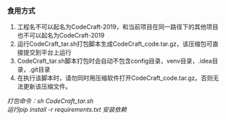 ### 食用方式
1. 工程名不可以起名为CodeCraft-2019，和当前项目在同一路径下的其他项目也不可以起名为CodeCraft-2019
2. 运行CodeCraft_tar.sh打包脚本生成CodeCraft_code.tar.gz，该压缩包可直接提交到平台上运行
3. CodeCraft_tar.sh脚本打包时会自动不包含config目录，venv目录，.idea目录，.git目录
4. 在执行该脚本时，请勿同时用压缩软件打开CodeCraft_code.tar.gz。否则无法更新该压缩文件。

*打包命令：sh CodeCraft_tar.sh*  
*运行pip install -r requirements.txt 安装依赖*